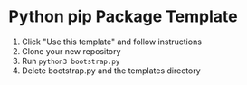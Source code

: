 # Python pip Package Template

1. Click "Use this template" and follow instructions
2. Clone your new repository
3. Run `python3 bootstrap.py`
4. Delete bootstrap.py and the templates directory
